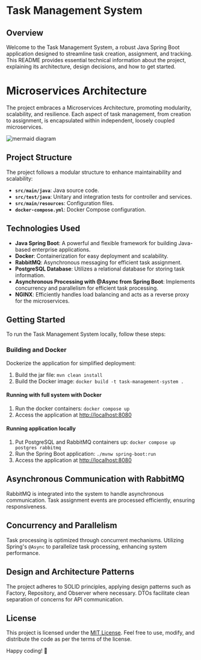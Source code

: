 # Task Management System

## Overview

Welcome to the Task Management System, a robust Java Spring Boot application designed to streamline task creation, assignment, and tracking. This README provides essential technical information about the project, explaining its architecture, design decisions, and how to get started.

# Microservices Architecture

The project embraces a Microservices Architecture, promoting modularity, scalability, and resilience. Each aspect of task management, from creation to assignment, is encapsulated within independent, loosely coupled microservices.

![mermaid diagram](https://i.imgur.com/uyI4wKt.png)

## Project Structure

The project follows a modular structure to enhance maintainability and scalability:

- **`src/main/java`**: Java source code.
- **`src/test/java`**: Unitary and integration tests for controller and services.
- **`src/main/resources`**: Configuration files.
- **`docker-compose.yml`**: Docker Compose configuration.


## Technologies Used

- **Java Spring Boot**: A powerful and flexible framework for building Java-based enterprise applications.
- **Docker**: Containerization for easy deployment and scalability.
- **RabbitMQ**: Asynchronous messaging for efficient task assignment.
- **PostgreSQL Database**: Utilizes a relational database for storing task information.
- **Asynchronous Processing with @Async from Spring Boot**: Implements concurrency and parallelism for efficient task processing.
- **NGINX**: Efficiently handles load balancing and acts as a reverse proxy for the microservices.


## Getting Started

To run the Task Management System locally, follow these steps:

### Building and Docker

Dockerize the application for simplified deployment:

1. Build the jar file: `mvn clean install`
2. Build the Docker image: `docker build -t task-management-system .`

#### Running with full system with Docker

1. Run the docker containers: `docker compose up`
2. Access the application at [http://localhost:8080](http://localhost:8080)

#### Running application locally

1. Put PostgreSQL and RabbitMQ containers up: `docker compose up postgres rabbitmq` 
2. Run the Spring Boot application: `./mvnw spring-boot:run`
3. Access the application at [http://localhost:8080](http://localhost:8080)

## Asynchronous Communication with RabbitMQ

RabbitMQ is integrated into the system to handle asynchronous communication. Task assignment events are processed efficiently, ensuring responsiveness.

## Concurrency and Parallelism

Task processing is optimized through concurrent mechanisms. Utilizing Spring's `@Async` to parallelize task processing, enhancing system performance.

## Design and Architecture Patterns

The project adheres to SOLID principles, applying design patterns such as Factory, Repository, and Observer where necessary. DTOs facilitate clean separation of concerns for API communication.


## License

This project is licensed under the [MIT License](LICENSE.md). Feel free to use, modify, and distribute the code as per the terms of the license.

Happy coding! 🚀
